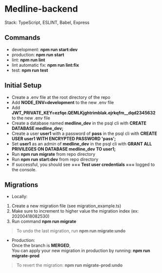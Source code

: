 # Medline-backend 
Stack: TypeScript, ESLINT, Babel, Express

## Commands
- development: **npm run start:dev**
- production: **npm run start**
- lint: **npm run lint**
- lint automatic fix: **npm run lint:fix**
- test: **npm run test**

## Initial Setup
- Create a .env file at the root directory of the repo
- Add **NODE_ENV=development** to the new .env file
- Add **JWT_PRIVATE_KEY=ezfqe.QEMLKjghtrimblak.ejrkqfm__dqd2345632** to the new .env file
- Create a database named **medline_dev** in the psql cli with **CREATE DATABASE medline_dev;**
- Create a user **user1** with a password of **pass** in the psql cli with **CREATE USER user1 WITH ENCRYPTED PASSWORD 'pass';**
- Set **user1** as an admin of **medline_dev** in the psql cli with **GRANT ALL PRIVILEGES ON DATABASE medline_dev TO user1;**
- Run **npm run migrate** from repo directory
- Run **npm run start:dev** from repo directory
- If successful, you should see **=== Test user credentials ===** logged to the console.

## Migrations
* Locally:
1. Create a new migration file (see migration_example.ts)
2. Make sure to increment to higher value the migration index (ex: 20200418082530)
3. Run command **npm run migrate**

> To undo the last migration, run **npm run migrate:undo**


* Production: \
Once the branch is **MERGED**, \
You can apply your new migration in production by running: **npm run migrate-prod**

> To revert the migration: **npm run migrate-prod:undo**
  
